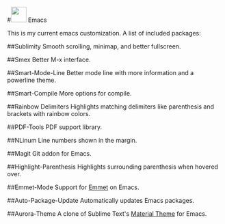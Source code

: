 #<img src="http://emacs.sexy/img/emacs-icon.png" width="36"> Emacs

This is my current emacs customization. A list of included packages:

##Sublimity
Smooth scrolling, minimap, and better fullscreen.

##Smex
Better M-x interface.

##Smart-Mode-Line
Better mode line with more information and a powerline theme.

##Smart-Compile
More options for compile.

##Rainbow Delimiters
Highlights matching delimiters like parenthesis and brackets with rainbow colors.

##PDF-Tools
PDF support library.

##NLinum
Line numbers shown in the margin.

##Magit
Git addon for Emacs.

##Highlight-Parenthesis
Highlights surrounding parenthesis when hovered over.

##Emmet-Mode
Support for [Emmet](http://emmet.io/) on Emacs.

##Auto-Package-Update
Automatically updates Emacs packages.

##Aurora-Theme
A clone of Sublime Text's [Material Theme](https://equinusocio.github.io/material-theme/) for Emacs.